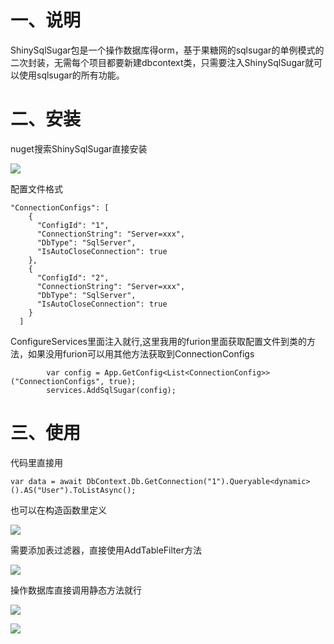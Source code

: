 <h1>一、说明</h1>
<p>ShinySqlSugar包是一个操作数据库得orm，基于果糖网的sqlsugar的单例模式的二次封装，无需每个项目都要新建dbcontext类，只需要注入ShinySqlSugar就可以使用sqlsugar的所有功能。</p>
<h1>二、安装</h1>
<p>nuget搜索ShinySqlSugar直接安装</p>
<p><img src="https://img2022.cnblogs.com/blog/668465/202206/668465-20220622161606049-506023207.png" /></p>
<p>配置文件格式</p>
<pre class="language-json highlighter-hljs"><code>"ConnectionConfigs": [
    {
      "ConfigId": "1",
      "ConnectionString": "Server=xxx",
      "DbType": "SqlServer",
      "IsAutoCloseConnection": true
    },
    {
      "ConfigId": "2",
      "ConnectionString": "Server=xxx",
      "DbType": "SqlServer",
      "IsAutoCloseConnection": true
    }
  ]</code></pre>
<p>ConfigureServices里面注入就行,这里我用的furion里面获取配置文件到类的方法，如果没用furion可以用其他方法获取到ConnectionConfigs</p>
<pre class="language-csharp highlighter-hljs"><code>        var config = App.GetConfig&lt;List&lt;ConnectionConfig&gt;&gt;("ConnectionConfigs", true);
        services.AddSqlSugar(config);</code></pre>
<h1>三、使用</h1>
<p>代码里直接用</p>
<pre class="language-csharp highlighter-hljs"><code>var data = await DbContext.Db.GetConnection("1").Queryable&lt;dynamic&gt;().AS("User").ToListAsync();</code></pre>
<p>也可以在构造函数里定义</p>
<p><img src="https://img2022.cnblogs.com/blog/668465/202206/668465-20220622144953081-604932684.png" /></p>
<p>需要添加表过滤器，直接使用AddTableFilter方法</p>
<p><img src="https://img2022.cnblogs.com/blog/668465/202206/668465-20220623082103083-1875784540.png" /></p>
<p>操作数据库直接调用静态方法就行</p>
<p><img src="https://img2022.cnblogs.com/blog/668465/202206/668465-20220628181119335-1701212514.png" /></p>
<p><img src="https://img2022.cnblogs.com/blog/668465/202206/668465-20220628181042002-1702558945.png" /></p>
